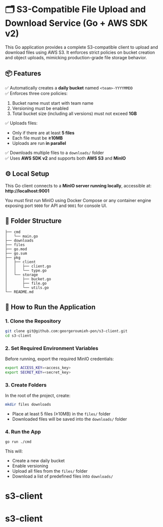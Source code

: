 # 🗂️ S3-Compatible File Upload and Download Service (Go + AWS SDK v2)

This Go application provides a complete S3-compatible client to upload and download files using AWS S3. It enforces strict policies on bucket creation and object uploads, mimicking production-grade file storage behavior.

## 📦 Features

✅ Automatically creates a **daily bucket** named `<team>-YYYYMMDD`  
✅ Enforces three core policies:
1. Bucket name must start with team name
2. Versioning must be enabled
3. Total bucket size (including all versions) must not exceed **1GB**

✅ Uploads files:
- Only if there are at least **5 files**
- Each file must be **≥10MB**
- Uploads are run **in parallel**

✅ Downloads multiple files to a `downloads/` folder  
✅ Uses **AWS SDK v2** and supports both **AWS S3** and **MinIO**



## ⚙️ Local Setup

This Go client connects to a **MinIO server running locally**, accessible at:  
**http://localhost:9001**

You must first run MinIO using Docker Compose or any container engine exposing port `9000` for API and `9001` for console UI.



## 📁 Folder Structure
```
├── cmd
│   └── main.go
├── downloads
├── files
├── go.mod
├── go.sum
├── pkg
│   ├── client
│   │   ├── client.go
│   │   └── type.go
│   └── storage
│       ├── bucket.go
│       ├── file.go
│       └── utils.go
└── README.md
```


## 🚀 How to Run the Application

### 1. Clone the Repository

```bash
git clone git@github.com:georgeroumieh-pon/s3-client.git
cd s3-client
```

### 2. Set Required Environment Variables

Before running, export the required MinIO credentials:

```bash
export ACCESS_KEY=<access_key>
export SECRET_KEY=<secret_key>
```

### 3. Create Folders

In the root of the project, create:

```bash
mkdir files downloads
```

- Place at least 5 files (≥10MB) in the `files/` folder
- Downloaded files will be saved into the `downloads/` folder

### 4. Run the App

```bash
go run ./cmd
```

This will:
- Create a new daily bucket
- Enable versioning
- Upload all files from the `files/` folder
- Download a list of predefined files into `downloads/`
# s3-client
# s3-client
